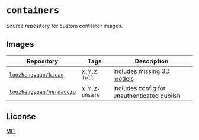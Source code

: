 # `containers`

Source repository for custom container images.

## Images

| Repository                                                                  | Tags           | Description                                                                                  |
| --------------------------------------------------------------------------- | -------------- | -------------------------------------------------------------------------------------------- |
| [`loozhengyuan/kicad`](https://hub.docker.com/r/loozhengyuan/kicad)         | `X.Y.Z-full`   | Includes [missing 3D models](https://gitlab.com/kicad/packaging/kicad-cli-docker/-/issues/6) |
| [`loozhengyuan/verdaccio`](https://hub.docker.com/r/loozhengyuan/verdaccio) | `X.Y.Z-unsafe` | Includes config for unauthenticated publish                                                  |

## License

[MIT](https://choosealicense.com/licenses/mit/)
